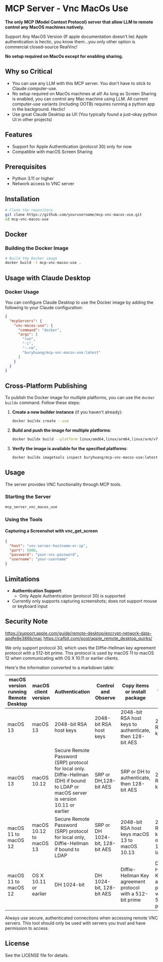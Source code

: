 # MCP Server - Vnc MacOs Use
**The only MCP (Model Context Protocol) server that allow LLM to remote control any MacOS machines natively.**

Support Any MacOS Version (If apple documentation doesn't lie)
Apple authentication is hectic, you know them...you only other option is commercial closed-source RealVnc!

**No setup required on MacOs except for enabling sharing.**

## Why so Critical
- You can use any LLM with this MCP server. You don't have to stick to Claude computer-use.
- No setup required on MacOs machines at all! As long as Screen Sharing is enabled, you can control any Mac machine using LLM. All current computer-use variants (including OOTB) requires running a python app in the background. Hectic!
- Use great Claude Desktop as UI! (You typically found a just-okay python UI in other projects)


## Features
- Support for Apple Authentication (protocol 30) only for now
- Compatible with macOS Screen Sharing

## Prerequisites
- Python 3.11 or higher
- Network access to VNC server

## Installation

```bash
# Clone the repository
git clone https://github.com/yourusername/mcp-vnc-macos-use.git
cd mcp-vnc-macos-use
```

## Docker

### Building the Docker Image

```bash
# Build the Docker image
docker build -t mcp-vnc-macos-use .
```

## Usage with Claude Desktop

### Docker Usage

You can configure Claude Desktop to use the Docker image by adding the following to your Claude configuration:

```json
{
  "mcpServers": {
    "vnc-macos-use": {
      "command": "docker",
      "args": [
        "run",
        "-i",
        "--rm",
        "buryhuang/mcp-vnc-macos-use:latest"
      ]
    }
  }
}
```

## Cross-Platform Publishing

To publish the Docker image for multiple platforms, you can use the `docker buildx` command. Follow these steps:

1. **Create a new builder instance** (if you haven't already):
   ```bash
   docker buildx create --use
   ```

2. **Build and push the image for multiple platforms**:
   ```bash
   docker buildx build --platform linux/amd64,linux/arm64,linux/arm/v7 -t buryhuang/mcp-vnc-macos-use:latest --push .
   ```

3. **Verify the image is available for the specified platforms**:
   ```bash
   docker buildx imagetools inspect buryhuang/mcp-vnc-macos-use:latest
   ```

## Usage

The server provides VNC functionality through MCP tools.

### Starting the Server

```bash
mcp_server_vnc_macos_use
```

### Using the Tools

#### Capturing a Screenshot with vnc_get_screen

```json
{
  "host": "vnc-server-hostname-or-ip",
  "port": 5900,
  "password": "your-vnc-password",
  "username": "your-username"
}
```


## Limitations

- **Authentication Support**: 
  - Only Apple Authentication (protocol 30) is supported
- Currently only supports capturing screenshots; does not support mouse or keyboard input

## Security Note

https://support.apple.com/guide/remote-desktop/encrypt-network-data-apdfe8e386b/mac
https://cafbit.com/post/apple_remote_desktop_quirks/

We only support protocol 30, which uses the Diffie-Hellman key agreement protocol with a 512-bit prime. This protocol is used by macOS 11 to macOS 12 when communicating with OS X 10.11 or earlier clients.

Here's the information converted to a markdown table:

| macOS version running Remote Desktop | macOS client version | Authentication | Control and Observe | Copy items or install package | All other tasks | Protocol Version |
|--------------------------------------|----------------------|----------------|---------------------|-------------------------------|----------------|----------------|
| macOS 13 | macOS 13 | 2048-bit RSA host keys | 2048-bit RSA host keys | 2048-bit RSA host keys to authenticate, then 128-bit AES | 2048-bit RSA host keys | 36 |
| macOS 13 | macOS 10.12 | Secure Remote Password (SRP) protocol for local only. Diffie-Hellman (DH) if bound to LDAP or macOS server is version 10.11 or earlier | SRP or DH,128-bit AES | SRP or DH to authenticate, then 128-bit AES | 2048-bit RSA host keys | 35 |
| macOS 11 to macOS 12 | macOS 10.12 to macOS 13 | Secure Remote Password (SRP) protocol for local only, Diffie-Hellman if bound to LDAP | SRP or DH 1024-bit, 128-bit AES | 2048-bit RSA host keys macOS 13 to macOS 10.13 | 2048-bit RSA host keys macOS 10.13 or later |  33 |
| macOS 11 to macOS 12 | OS X 10.11 or earlier | DH 1024-bit | DH 1024-bit, 128-bit AES | Diffie-Hellman Key agreement protocol with a 512-bit prime | Diffie-Hellman Key agreement protocol with a 512-bit prime |  30 |


Always use secure, authenticated connections when accessing remote VNC servers. This tool should only be used with servers you trust and have permission to access.

## License

See the LICENSE file for details. 
